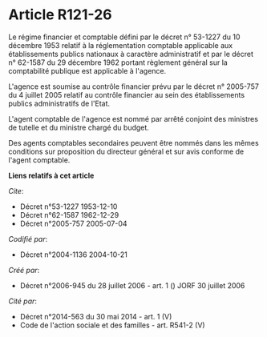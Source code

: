 # Article R121-26

Le régime financier et comptable défini par le décret n° 53-1227 du 10 décembre 1953 relatif à la réglementation comptable
applicable aux établissements publics nationaux à caractère administratif et par le décret n° 62-1587 du 29 décembre 1962
portant règlement général sur la comptabilité publique est applicable à l'agence.

L'agence est soumise au contrôle financier prévu par le décret n° 2005-757 du 4 juillet 2005 relatif au contrôle financier au
sein des établissements publics administratifs de l'Etat.

L'agent comptable de l'agence est nommé par arrêté conjoint des ministres de tutelle et du ministre chargé du budget.

Des agents comptables secondaires peuvent être nommés dans les mêmes conditions sur proposition du directeur général et sur
avis conforme de l'agent comptable.

**Liens relatifs à cet article**

_Cite_:

  - Décret n°53-1227 1953-12-10
  - Décret n°62-1587 1962-12-29
  - Décret n°2005-757 2005-07-04

_Codifié par_:

  - Décret n°2004-1136 2004-10-21

_Créé par_:

  - Décret n°2006-945 du 28 juillet 2006 - art. 1 () JORF 30 juillet 2006

_Cité par_:

  - Décret n°2014-563 du 30 mai 2014 - art. 1 (V)
  - Code de l'action sociale et des familles - art. R541-2 (V)

